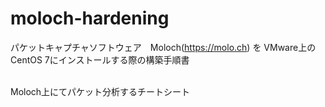 # moloch-hardening
 パケットキャプチャソフトウェア　Moloch(https://molo.ch) を 
 VMware上のCentOS 7にインストールする際の構築手順書  
   
   
 Moloch上にてパケット分析するチートシート  
